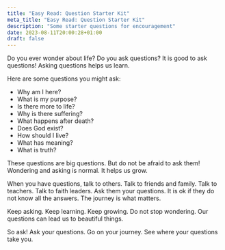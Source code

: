 ```yaml
---
title: "Easy Read: Question Starter Kit"
meta_title: "Easy Read: Question Starter Kit"
description: "Some starter questions for encouragement"
date: 2023-08-11T20:00:28+01:00
draft: false
---
```


Do you ever wonder about life? Do you ask questions? It is good to ask questions! Asking questions helps us learn.

Here are some questions you might ask:

- Why am I here?
- What is my purpose?
- Is there more to life?
- Why is there suffering?
- What happens after death?
- Does God exist?
- How should I live?
- What has meaning?
- What is truth?

These questions are big questions. But do not be afraid to ask them! Wondering and asking is normal. It helps us grow.

When you have questions, talk to others. Talk to friends and family. Talk to teachers. Talk to faith leaders. Ask them your questions. It is ok if they do not know all the answers. The journey is what matters.

Keep asking. Keep learning. Keep growing. Do not stop wondering. Our questions can lead us to beautiful things.

So ask! Ask your questions. Go on your journey. See where your questions take you.
